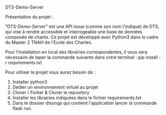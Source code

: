 DTS-Demo-Server

Présentation du projet :

"DTS-Demo-Server" est une API issue (comme son nom l'indique) de DTS, qui vise 
à rendre accessible et interrogeable une base de données composée de chants.
Ce projet est développé avec Python3 dans le cadre du Master 2 TNAH de l'Ecole des Chartes.

Pour l'installation en local des librairies correspondantes, il vous sera nécessaire de taper la commande suivante dans votre terminal :
pip install -r requirements.txt

Pour utiliser le projet vous aurez besoin de :
1. Installer python3
2. Dédier un environnement virtuel au projet
3. Cloner / Forker & Cloner le repository
4. Installer les librairies indiquées dans le fichier requirements.txt
5. Dans le dossier dtsongs qui contient l'application lancer la commande flask run.
